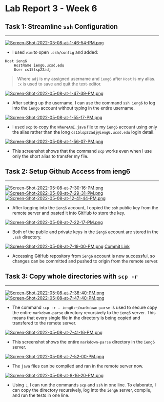 # Lab Report 3 - Week 6
## Task 1: Streamline `ssh` Configuration
---
[![Screen-Shot-2022-05-08-at-1-46-54-PM.png](https://i.postimg.cc/QCNp5rmw/Screen-Shot-2022-05-08-at-1-46-54-PM.png)](https://postimg.cc/ftFtnp6f)
- I used `vim` to open `.ssh/config` and added: 
```
Host ieng6
    HostName ieng6.ucsd.edu
    User cs15lsp22adj 
```
>Where `adj` is my assigned username and `ieng6` after `Host` is my alias. `:x` is used to save and quit the text-editor.


[![Screen-Shot-2022-05-08-at-1-47-39-PM.png](https://i.postimg.cc/ZKcnMMZY/Screen-Shot-2022-05-08-at-1-47-39-PM.png)](https://postimg.cc/0bz96Zbh)
- After setting up the username, I can use the command `ssh ieng6` to log into the `ieng6` account without typing in the entire username.

[![Screen-Shot-2022-05-08-at-1-55-17-PM.png](https://i.postimg.cc/c6qRk5NB/Screen-Shot-2022-05-08-at-1-55-17-PM.png)](https://postimg.cc/30B0d1Nk)
- I used `scp` to copy the `WhereAmI.java` file to my `ieng6` account using only the alias rather than the long `cs15lsp22adj@ieng6.ucsd.edu` login detail.

[![Screen-Shot-2022-05-08-at-1-56-07-PM.png](https://i.postimg.cc/sDvfTDnm/Screen-Shot-2022-05-08-at-1-56-07-PM.png)](https://postimg.cc/fJQhLZQS)
- This screenshot shows that the command `scp` works even when I use only the short alias to transfer my file.

## Task 2: Setup Github Access from ieng6
---
[![Screen-Shot-2022-05-08-at-7-30-16-PM.png](https://i.postimg.cc/65H7kbDm/Screen-Shot-2022-05-08-at-7-30-16-PM.png)](https://postimg.cc/1fq56BRG)
[![Screen-Shot-2022-05-08-at-7-29-31-PM.png](https://i.postimg.cc/bwBttVgt/Screen-Shot-2022-05-08-at-7-29-31-PM.png)](https://postimg.cc/rD5s6JvV)
[![Screen-Shot-2022-05-08-at-12-41-44-PM.png](https://i.postimg.cc/KcHfN44w/Screen-Shot-2022-05-08-at-12-41-44-PM.png)](https://postimg.cc/qg22BJsx)
- After logging into the `ieng6` account, I copied the `ssh` public key from the remote server and pasted it into GitHub to store the key. 

[![Screen-Shot-2022-05-08-at-7-22-17-PM.png](https://i.postimg.cc/Ss0qCmCM/Screen-Shot-2022-05-08-at-7-22-17-PM.png)](https://postimg.cc/B8CdG9hS)
- Both of the public and private keys in the `ieng6` account are stored in the `.ssh` directory.

[![Screen-Shot-2022-05-08-at-7-19-00-PM.png](https://i.postimg.cc/Lsj88xbR/Screen-Shot-2022-05-08-at-7-19-00-PM.png)](https://postimg.cc/HJsgS9mP)
[Commit Link](https://github.com/chaup15/markdown-parser/commit/900200e084f4cf4477d99a1961faf6ae0e8609cc)
- Accessing GitHub repository from `ieng6` account is now successful, so changes can be committed and pushed to origin from the remote server.

## Task 3: Copy whole directories with `scp -r`
---
[![Screen-Shot-2022-05-08-at-7-38-40-PM.png](https://i.postimg.cc/7Zwpvmrj/Screen-Shot-2022-05-08-at-7-38-40-PM.png)](https://postimg.cc/D8pCLQZc)
[![Screen-Shot-2022-05-08-at-7-47-40-PM.png](https://i.postimg.cc/k43QZYkb/Screen-Shot-2022-05-08-at-7-47-40-PM.png)](https://postimg.cc/Y4RLLR2r)

- The command `scp -r . ieng6:~/markdown-parse` is used to secure copy the entire `markdown-parse` directory recursively to the `ieng6` server. This means that every single file in the directory is being copied and transfered to the remote server.

[![Screen-Shot-2022-05-08-at-7-41-16-PM.png](https://i.postimg.cc/528NgPqG/Screen-Shot-2022-05-08-at-7-41-16-PM.png)](https://postimg.cc/RWVBVLYQ)

- This screenshot shows the entire `markdown-parse` directory in the `ieng6` server.

[![Screen-Shot-2022-05-08-at-7-52-00-PM.png](https://i.postimg.cc/HktjHZcM/Screen-Shot-2022-05-08-at-7-52-00-PM.png)](https://postimg.cc/jDLR4hhq)

- The `java` files can be compiled and ran in the remote server now.

[![Screen-Shot-2022-05-08-at-8-16-20-PM.png](https://i.postimg.cc/7Lyc19mK/Screen-Shot-2022-05-08-at-8-16-20-PM.png)](https://postimg.cc/XrQQ4fM5)

- Using `;`, I can run the commands `scp` and `ssh` in one line. To elaborate, I can copy the directory recursively, log into the `ieng6` server, compile, and run the tests in one line.